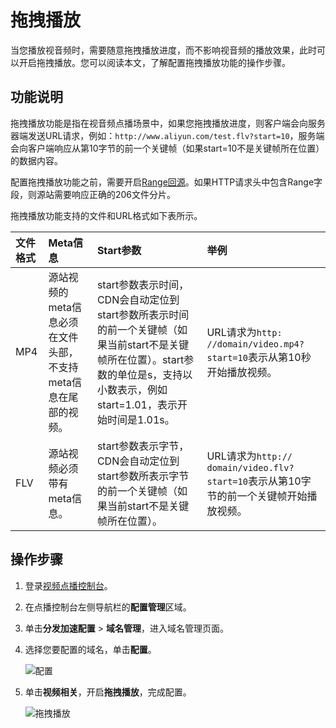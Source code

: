 # 拖拽播放

当您播放视音频时，需要随意拖拽播放进度，而不影响视音频的播放效果，此时可以开启拖拽播放。您可以阅读本文，了解配置拖拽播放功能的操作步骤。

## 功能说明

拖拽播放功能是指在视音频点播场景中，如果您拖拽播放进度，则客户端会向服务器端发送URL请求，例如：`http://www.aliyun.com/test.flv?start=10`，服务端会向客户端响应从第10字节的前一个关键帧（如果start=10不是关键帧所在位置）的数据内容。

配置拖拽播放功能之前，需要开启[Range回源](/cn.zh-CN/控制台指南/域名管理/视频相关/配置Range回源.md)。如果HTTP请求头中包含Range字段，则源站需要响应正确的206文件分片。

拖拽播放功能支持的文件和URL格式如下表所示。

|文件格式|Meta信息|Start参数|举例|
|:---|:-----|:------|:-|
|MP4|源站视频的meta信息必须在文件头部，不支持meta信息在尾部的视频。|start参数表示时间，CDN会自动定位到start参数所表示时间的前一个关键帧（如果当前start不是关键帧所在位置）。start参数的单位是s，支持以小数表示，例如start=1.01，表示开始时间是1.01s。|URL请求为`http: //domain/video.mp4?start=10`表示从第10秒开始播放视频。|
|FLV|源站视频必须带有meta信息。|start参数表示字节，CDN会自动定位到start参数所表示字节的前一个关键帧（如果当前start不是关键帧所在位置）。|URL请求为`http:// domain/video.flv?start=10`表示从第10字节的前一个关键帧开始播放视频。|

## 操作步骤

1.  登录[视频点播控制台](https://vod.console.aliyun.com/)。

2.  在点播控制台左侧导航栏的**配置管理**区域。

3.  单击**分发加速配置** \> **域名管理**，进入域名管理页面。

4.  选择您要配置的域名，单击**配置**。

    ![配置](https://static-aliyun-doc.oss-accelerate.aliyuncs.com/assets/img/zh-CN/1277415061/p180549.png)

5.  单击**视频相关**，开启**拖拽播放**，完成配置。

    ![拖拽播放](https://static-aliyun-doc.oss-accelerate.aliyuncs.com/assets/img/zh-CN/4102515061/p181802.png)


